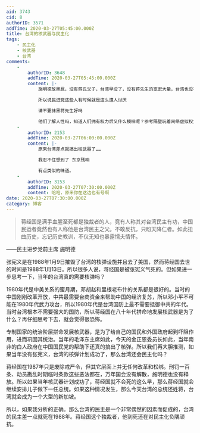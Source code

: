 ```yaml
---
aid: 3743
cid: 8
authorID: 3571
addTime: 2020-03-27T05:45:00.000Z
title: 台湾的核武器与民主化
tags:
    - 民主化
    - 核武器
    - 台湾
comments:
    -
        authorID: 3648
        addTime: 2020-03-27T05:45:00.000Z
        content: |-
            施明德放黑屁，没有蒋氏父子，台湾早没了，没有蒋先生的宽宏大量，台湾也没有今日民主的模样

            所以说民进党这些人有时候就是这么遭人讨厌

            请不要抹黑蒋先生好吗

            他们了解人性吗，知道人们拥有权力后又什么模样呢？参考隔壁玩着网络虚拟权力游戏的品葱就知道了，那些管理者行为言论是多么独裁和畜生！
    -
        authorID: 2153
        addTime: 2020-03-27T06:00:00.000Z
        content: |-
            原来台湾差点就搞出核武器了……

            我忍不住想到了 东京残响

            有点类似的味道。
    -
        authorID: 3153
        addTime: 2020-03-27T07:30:00.000Z
        content: 哈哈，原来你在这边也有号啊
date: 2020-03-27T07:30:00.000Z
category: 博客
---
```


> 蒋经国是满手血腥至死都是独裁者的人，竟有人称其对台湾民主有功，中国民运者竟然也有人称他是台湾民主之父。不敢反抗，只盼天降仁者。如此扭曲历史，忘记历史教训，不仅无知也暴露懦夫情怀。

——民主进步党前主席 施明德

张宪义是在1988年1月9日摧毁了台湾的核弹设施并且去了美国，然而蒋经国去世的时间是1988年1月13日。所以很多人说，蒋经国是被张宪义气死的。但如果进一步思考一下，当年的台湾真的需要核弹吗？

1980年代是中美关系的蜜月期，邓胡赵和里根老布什的关系都是很好的。当时的中国刚刚改革开放，中共最需要台商资金来帮助中国的经济复苏，所以邓小平不可能在1980年代武力攻台，所以1980年代是台湾国防上最不需要抵御中共的年代。当时台湾根本不需要强大的国防，所以蒋经国在八十年代拼命地发展核武器是为了什么？再仔细思考下去，就会觉得很恐怖。

专制国家的统治阶层拼命发展核武器，是为了给自己的国民和外国政府起到吓阻作用，进而巩固其统治。当年的毛泽东主席如此，今天的金正恩委员长如此，当年南非的白人政府在中国国民党的帮助下还真的搞出了核弹。所以我们再大胆推测，如果当年没有张宪义，台湾的核弹计划成功了，那么台湾还会民主化吗？

蒋经国在1987年只是废除戒严令，但其它层面上并无任何改革和松绑。刑罚一百条、动员戡乱时期临时条款这些恶法都在，万年国会没有解散，施明德也没有释放。所以如果当年核武器计划成功了，蒋经国就不会死的这么早，那么蒋经国就会继续安排儿子做下一任总统。如果这种情况发生，那么今天台湾的总统还姓蒋，台湾就会成为一个大型的新加坡。

所以，如果我分析的正确。那么台湾的民主是一个非常偶然的因素而促成的，台湾的民主差一点就死在1988年。蒋经国这个独裁者，他到死还在对民主化负隅顽抗。
